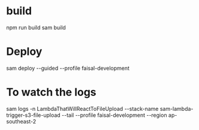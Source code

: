 # build

npm run build
sam build

# Deploy

sam deploy --guided --profile faisal-development

# To watch the logs

sam logs -n LambdaThatWillReactToFileUpload --stack-name sam-lambda-trigger-s3-file-upload --tail --profile faisal-development --region ap-southeast-2
